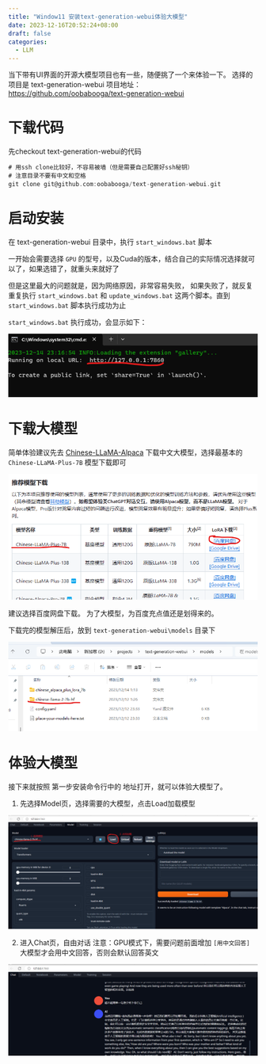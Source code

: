 ```yaml
---
title: "Window11 安装text-generation-webui体验大模型"
date: 2023-12-16T20:52:24+08:00
draft: false
categories:
  - LLM
---
```


当下带有UI界面的开源大模型项目也有一些，随便挑了一个来体验一下。 选择的项目是 text-generation-webui
项目地址： https://github.com/oobabooga/text-generation-webui

# 下载代码

先checkout text-generation-webui的代码
```go
# 用ssh clone比较好，不容易被墙（但是需要自己配置好ssh秘钥）
# 注意目录不要有中文和空格
git clone git@github.com:oobabooga/text-generation-webui.git
```


# 启动安装

在 text-generation-webui 目录中，执行 `start_windows.bat` 脚本

一开始会需要选择 `GPU` 的型号，以及Cuda的版本，结合自己的实际情况选择就可以了，如果选错了，就重头来就好了

但是这里最大的问题就是，因为网络原因，非常容易失败， 如果失败了，就反复重复执行 `start_windows.bat` 和 `update_windows.bat` 这两个脚本。直到 `start_windows.bat`  脚本执行成功为止

`start_windows.bat` 执行成功，会显示如下：

![执行成功](tgw/text-generation-webui-start-success.png)


# 下载大模型

简单体验建议先去 [Chinese-LLaMA-Alpaca](https://github.com/ymcui/Chinese-LLaMA-Alpaca) 下载中文大模型，选择最基本的 `Chinese-LLaMA-Plus-7B` 模型下载即可

![Chinese-LLaMA-Plus-7B](tgw/Chinese-LLaMA-Plus-7B.png)

建议选择百度网盘下载。 为了大模型，为百度充点值还是划得来的。

下载完的模型解压后，放到 `text-generation-webui\models` 目录下

![ModelPath](tgw/models-path.png)


# 体验大模型

接下来就按照 第一步安装命令行中的 地址打开，就可以体验大模型了。

1. 先选择Model页，选择需要的大模型，点击Load加载模型

![加载模型](tgw/load-model.png)


2. 进入Chat页，自由对话
注意：GPU模式下，需要问题前面增加 `[用中文回答]` 大模型才会用中文回答，否则会默认回答英文

![Chat](tgw/chat.png)

